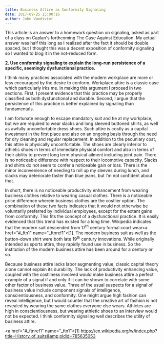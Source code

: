 ```yaml
---
title: Business Attire as Conformity Signaling
date: 2017-09-25 15:00:16
author: John Vandivier
---
```




This article is an answer to a homework question on signaling, asked as part of a class on Caplan's forthcoming The Case Against Education. My actual answer was half this long as I realized after the fact it should be double spaced, but I thought this was a decent exposition of conformity signaling so I wanted to blog it in the not-reduced form.

<strong>2. Use conformity signaling to explain the long-run persistence of a specific, seemingly dysfunctional practice.</strong>

I think many practices associated with the modern workplace are more or less encouraged by the desire to conform. Workplace attire is a classic case which particularly irks me. In making this argument I proceed in two sections. First, I present evidence that this practice may be properly classified as both dysfunctional and durable. Second, I argue that the persistence of this practice is better explained by signaling than fundamentals.

I am fortunate enough to escape mandatory suit and tie at my workplace, but we are required to wear slacks and long sleeved buttoned shirts, as well as awfully uncomfortable dress shoes. Such attire is costly as a capital investment in the first place and also on an ongoing basis through the need for dry cleaning and regular replacement. In addition to the pecuniary cost, this attire is physically uncomfortable. The shoes are clearly inferior to athletic shoes in terms of immediate physical comfort and also in terms of their ability to prevent long term physical ailment including joint pain. There is no noticeable difference with respect to their locomotive capacity. Slacks and shirts do not seem to confer a noticeable gain or loss. There is the minor inconvenience of needing to roll up my sleeves during lunch, and slacks may deteriorate faster than blue jeans, but I’m not confident about that.

In short, there is no noticeable productivity enhancement from wearing business clothes relative to wearing casual clothes. There is a noticeable price difference wherein business clothes are the costlier option. The combination of these two facts indicates that it would not otherwise be voluntarily preferred by individual employees, except for the extant gains from conformity. This fits the concept of a dysfunctional practice. It is easily evidenced that this trend has existed for a long time. Wikipedia indicates that the modern suit descended from 17<sup>th</sup> century formal court wear<a href=\"#_ftn1\" name=\"_ftnref1\">[1]</a>. The modern business suit as well as the button-down shirt were both late 19<sup>th</sup> century innovations. While originally intended as sports attire, they rapidly found use in business. So the institution of the modern business attire has been around for a century or so.

Because business attire lacks labor augmenting value, classic capital theory alone cannot explain its durability. The lack of productivity enhancing value, coupled with the costliness involved would make business attire a perfect example of a signal if and only if it can be shown to correlate with some other factor of business value. Three of the usual suspects for a signal of business value include component signals of intelligence, conscientiousness, and conformity. One might argue high fashion can reveal intelligence, but I would counter that the creative art of fashion is not revealed by wearing the same clothes everyone else wears. Athletes are high in conscientiousness, but wearing athletic shoes to an interview would not be expected. I think conformity signaling well describes the utility of business attire.

<a href=\"#_ftnref1\" name=\"_ftn1\">[1]</a> https://en.wikipedia.org/w/index.php?title=History_of_suits&amp;oldid=785635053